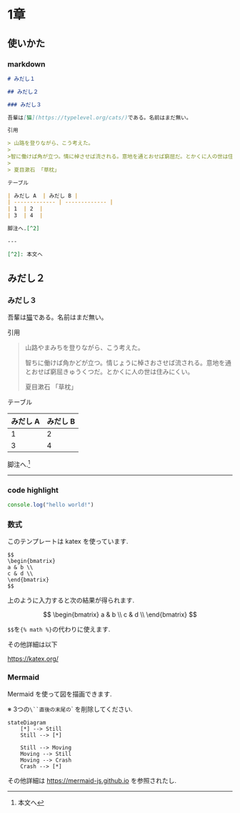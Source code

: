 # 1章

## 使いかた

### markdown

```md
# みだし１

## みだし２

### みだし３

吾輩は[猫](https://typelevel.org/cats/)である。名前はまだ無い。

引用

> 山路を登りながら、こう考えた。
>
>智に働けば角が立つ。情に棹させば流される。意地を通とおせば窮屈だ。とかくに人の世は住みにくい。
>
> 夏目漱石 「草枕」

テーブル

| みだし A  | みだし B |
| ------------- | ------------- |
| 1  | 2  |
| 3  | 4  |

脚注へ.[^2]

---

[^2]: 本文へ

```

## みだし２

### みだし３

吾輩は[猫](https://typelevel.org/cats/)である。名前はまだ無い。

引用

> 山路やまみちを登りながら、こう考えた。
>
>智ちに働けば角かどが立つ。情じょうに棹さおさせば流される。意地を通とおせば窮屈きゅうくつだ。とかくに人の世は住みにくい。
>
> 夏目漱石 「草枕」

テーブル

| みだし A  | みだし B |
| ------------- | ------------- |
| 1  | 2  |
| 3  | 4  |

脚注へ.[^2]

---

[^2]: 本文へ

### code highlight

```javascript
console.log("hello world!")
```

### 数式

このテンプレートは katex を使っています.

```text
$$
\begin{bmatrix}
a & b \\
c & d \\
\end{bmatrix}
$$
```

上のように入力すると次の結果が得られます.

$$
\begin{bmatrix}
a & b \\
c & d \\
\end{bmatrix}
$$

`$$`を`{% math %}`の代わりに使えます.

その他詳細は以下

<https://katex.org/>

### Mermaid

Mermaid を使って図を描画できます.

※ 3つの`\``直後の末尾の`\` を削除してください.

```mermaid
stateDiagram
    [*] --> Still
    Still --> [*]

    Still --> Moving
    Moving --> Still
    Moving --> Crash
    Crash --> [*]
```

その他詳細は  <https://mermaid-js.github.io> を参照されたし.
